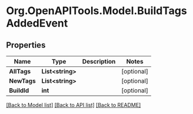# Org.OpenAPITools.Model.BuildTagsAddedEvent

## Properties

Name | Type | Description | Notes
------------ | ------------- | ------------- | -------------
**AllTags** | **List&lt;string&gt;** |  | [optional] 
**NewTags** | **List&lt;string&gt;** |  | [optional] 
**BuildId** | **int** |  | [optional] 

[[Back to Model list]](../README.md#documentation-for-models) [[Back to API list]](../README.md#documentation-for-api-endpoints) [[Back to README]](../README.md)

